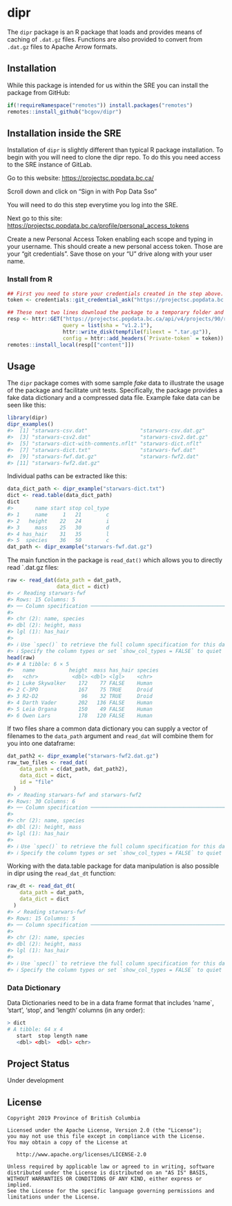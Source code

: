 
<!-- README.md is generated from README.Rmd. Please edit that file -->

# dipr  <!-- <img src='man/figures/logo.png' align="right" height="139" /> --> 

<!-- badges: start -->
<!--  -->
<!-- [![License](https://img.shields.io/badge/License-Apache%202.0-blue.svg)](https://opensource.org/licenses/Apache-2.0) -->
<!-- [![R build -->
<!-- status](https://github.com/bcgov/dipr/workflows/R-CMD-check/badge.svg)](https://github.com/bcgov/dipr) -->
<!-- [![img](https://img.shields.io/badge/Lifecycle-Experimental-339999)](https://github.com/bcgov/repomountie/blob/master/doc/lifecycle-badges.md) -->
<!-- badges: end -->

The `dipr` package is an R package that loads and provides means of
caching of `.dat.gz` files. Functions are also provided to convert from
`.dat.gz` files to Apache Arrow formats.

## Installation

While this package is intended for us within the SRE you can install the
package from GitHub:

``` r
if(!requireNamespace("remotes")) install.packages("remotes")
remotes::install_github("bcgov/dipr")
```

## Installation inside the SRE

Installation of `dipr` is slightly different than typical R package
installation. To begin with you will need to clone the dipr repo. To do
this you need access to the SRE instance of GitLab.

Go to this website: <https://projectsc.popdata.bc.ca/>

Scroll down and click on “Sign in with Pop Data Sso”

You will need to do this step everytime you log into the SRE.

Next go to this site:
<https://projectsc.popdata.bc.ca/profile/personal_access_tokens>

Create a new Personal Access Token enabling each scope and typing in
your username. This should create a new personal access token. Those are
your “git credentials”. Save those on your “U” drive along with your
user name.

### Install from R

``` r
## First you need to store your credentials created in the step above. This is a one time only thing
token <- credentials::git_credential_ask("https://projectsc.popdata.bc.ca")$password

## These next two lines download the package to a temporary folder and install it. 
resp <- httr::GET("https://projectsc.popdata.bc.ca/api/v4/projects/90/repository/archive.tar.gz",
                  query = list(sha = "v1.2.1"),
                  httr::write_disk(tempfile(fileext = ".tar.gz")),
                  config = httr::add_headers(`Private-token` = token))
remotes::install_local(resp[["content"]])
```

## Usage

The `dipr` package comes with some sample *fake* data to illustrate the
usage of the package and facilitate unit tests. Specifically, the
package provides a fake data dictionary and a compressed data file.
Example fake data can be seen like this:

``` r
library(dipr)
dipr_examples()
#>  [1] "starwars-csv.dat"                 "starwars-csv.dat.gz"             
#>  [3] "starwars-csv2.dat"                "starwars-csv2.dat.gz"            
#>  [5] "starwars-dict-with-comments.nflt" "starwars-dict.nflt"              
#>  [7] "starwars-dict.txt"                "starwars-fwf.dat"                
#>  [9] "starwars-fwf.dat.gz"              "starwars-fwf2.dat"               
#> [11] "starwars-fwf2.dat.gz"
```

Individual paths can be extracted like this:

``` r
data_dict_path <- dipr_example("starwars-dict.txt")
dict <- read.table(data_dict_path)
dict
#>       name start stop col_type
#> 1     name     1   21        c
#> 2   height    22   24        i
#> 3     mass    25   30        d
#> 4 has_hair    31   35        l
#> 5  species    36   50        c
dat_path <- dipr_example("starwars-fwf.dat.gz")
```

The main function in the package is `read_dat()` which allows you to
directly read \`.dat.gz files:

``` r
raw <- read_dat(data_path = dat_path,
                data_dict = dict)
#> ✓ Reading starwars-fwf
#> Rows: 15 Columns: 5
#> ── Column specification ────────────────────────────────────────────────────────
#> 
#> chr (2): name, species
#> dbl (2): height, mass
#> lgl (1): has_hair
#> 
#> ℹ Use `spec()` to retrieve the full column specification for this data.
#> ℹ Specify the column types or set `show_col_types = FALSE` to quiet this message.
head(raw)
#> # A tibble: 6 × 5
#>   name           height  mass has_hair species
#>   <chr>           <dbl> <dbl> <lgl>    <chr>  
#> 1 Luke Skywalker    172    77 FALSE    Human  
#> 2 C-3PO             167    75 TRUE     Droid  
#> 3 R2-D2              96    32 TRUE     Droid  
#> 4 Darth Vader       202   136 FALSE    Human  
#> 5 Leia Organa       150    49 FALSE    Human  
#> 6 Owen Lars         178   120 FALSE    Human
```

If two files share a common data dictionary you can supply a vector of
filenames to the `data_path` argument and `read_dat` will combine them
for you into one dataframe:

``` r
dat_path2 <- dipr_example("starwars-fwf2.dat.gz")
raw_two_files <- read_dat(
    data_path = c(dat_path, dat_path2),
    data_dict = dict,
    id = "file"
  )
#> ✓ Reading starwars-fwf and starwars-fwf2
#> Rows: 30 Columns: 6
#> ── Column specification ────────────────────────────────────────────────────────
#> 
#> chr (2): name, species
#> dbl (2): height, mass
#> lgl (1): has_hair
#> 
#> ℹ Use `spec()` to retrieve the full column specification for this data.
#> ℹ Specify the column types or set `show_col_types = FALSE` to quiet this message.
```

Working with the data.table package for data manipulation is also
possible in dipr using the `read_dat_dt` function:

``` r
raw_dt <- read_dat_dt(
    data_path = dat_path,
    data_dict = dict
  )
#> ✓ Reading starwars-fwf
#> Rows: 15 Columns: 5
#> ── Column specification ────────────────────────────────────────────────────────
#> 
#> chr (2): name, species
#> dbl (2): height, mass
#> lgl (1): has_hair
#> 
#> ℹ Use `spec()` to retrieve the full column specification for this data.
#> ℹ Specify the column types or set `show_col_types = FALSE` to quiet this message.
```

### Data Dictionary

Data Dictionaries need to be in a data frame format that includes
‘name\`, ’start’, ‘stop’, and ‘length’ columns (in any order):

``` r
> dict
# A tibble: 64 x 4
   start  stop length name                      
   <dbl> <dbl>  <dbl> <chr>   
```

## Project Status

Under development

## License

    Copyright 2019 Province of British Columbia

    Licensed under the Apache License, Version 2.0 (the "License");
    you may not use this file except in compliance with the License.
    You may obtain a copy of the License at 

       http://www.apache.org/licenses/LICENSE-2.0

    Unless required by applicable law or agreed to in writing, software
    distributed under the License is distributed on an "AS IS" BASIS,
    WITHOUT WARRANTIES OR CONDITIONS OF ANY KIND, either express or implied.
    See the License for the specific language governing permissions and
    limitations under the License.
